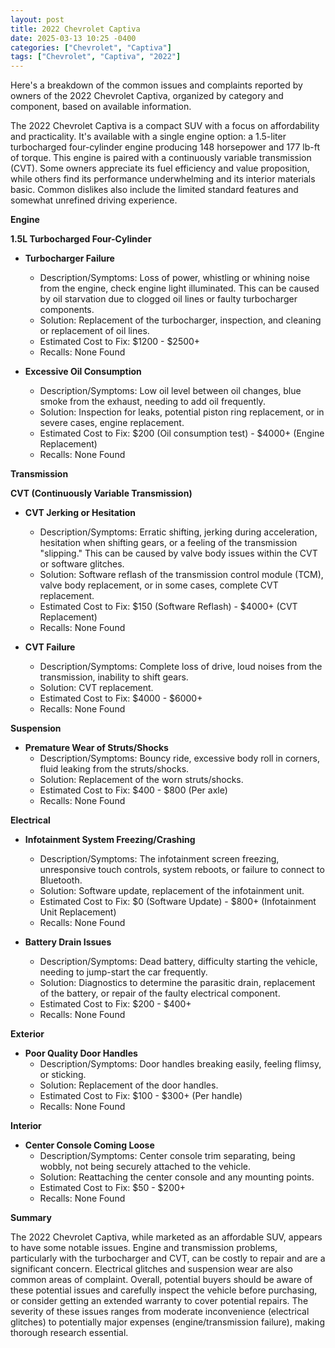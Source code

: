 ```yaml
---
layout: post
title: 2022 Chevrolet Captiva
date: 2025-03-13 10:25 -0400
categories: ["Chevrolet", "Captiva"]
tags: ["Chevrolet", "Captiva", "2022"]
---
```

Here's a breakdown of the common issues and complaints reported by owners of the 2022 Chevrolet Captiva, organized by category and component, based on available information.

The 2022 Chevrolet Captiva is a compact SUV with a focus on affordability and practicality. It's available with a single engine option: a 1.5-liter turbocharged four-cylinder engine producing 148 horsepower and 177 lb-ft of torque. This engine is paired with a continuously variable transmission (CVT). Some owners appreciate its fuel efficiency and value proposition, while others find its performance underwhelming and its interior materials basic. Common dislikes also include the limited standard features and somewhat unrefined driving experience.

**Engine**

**1.5L Turbocharged Four-Cylinder**

*   **Turbocharger Failure**
    *   Description/Symptoms: Loss of power, whistling or whining noise from the engine, check engine light illuminated. This can be caused by oil starvation due to clogged oil lines or faulty turbocharger components.
    *   Solution: Replacement of the turbocharger, inspection, and cleaning or replacement of oil lines.
    *   Estimated Cost to Fix: $1200 - $2500+
    *   Recalls: None Found

*   **Excessive Oil Consumption**
    *   Description/Symptoms: Low oil level between oil changes, blue smoke from the exhaust, needing to add oil frequently.
    *   Solution: Inspection for leaks, potential piston ring replacement, or in severe cases, engine replacement.
    *   Estimated Cost to Fix: $200 (Oil consumption test) - $4000+ (Engine Replacement)
    *   Recalls: None Found

**Transmission**

**CVT (Continuously Variable Transmission)**

*   **CVT Jerking or Hesitation**
    *   Description/Symptoms: Erratic shifting, jerking during acceleration, hesitation when shifting gears, or a feeling of the transmission "slipping." This can be caused by valve body issues within the CVT or software glitches.
    *   Solution: Software reflash of the transmission control module (TCM), valve body replacement, or in some cases, complete CVT replacement.
    *   Estimated Cost to Fix: $150 (Software Reflash) - $4000+ (CVT Replacement)
    *   Recalls: None Found

*   **CVT Failure**
    *   Description/Symptoms: Complete loss of drive, loud noises from the transmission, inability to shift gears.
    *   Solution: CVT replacement.
    *   Estimated Cost to Fix: $4000 - $6000+
    *   Recalls: None Found

**Suspension**

*   **Premature Wear of Struts/Shocks**
    *   Description/Symptoms: Bouncy ride, excessive body roll in corners, fluid leaking from the struts/shocks.
    *   Solution: Replacement of the worn struts/shocks.
    *   Estimated Cost to Fix: $400 - $800 (Per axle)
    *   Recalls: None Found

**Electrical**

*   **Infotainment System Freezing/Crashing**
    *   Description/Symptoms: The infotainment screen freezing, unresponsive touch controls, system reboots, or failure to connect to Bluetooth.
    *   Solution: Software update, replacement of the infotainment unit.
    *   Estimated Cost to Fix: $0 (Software Update) - $800+ (Infotainment Unit Replacement)
    *   Recalls: None Found

*   **Battery Drain Issues**
    *   Description/Symptoms: Dead battery, difficulty starting the vehicle, needing to jump-start the car frequently.
    *   Solution: Diagnostics to determine the parasitic drain, replacement of the battery, or repair of the faulty electrical component.
    *   Estimated Cost to Fix: $200 - $400+
    *   Recalls: None Found

**Exterior**

*   **Poor Quality Door Handles**
    *   Description/Symptoms: Door handles breaking easily, feeling flimsy, or sticking.
    *   Solution: Replacement of the door handles.
    *   Estimated Cost to Fix: $100 - $300+ (Per handle)
    *   Recalls: None Found

**Interior**

*   **Center Console Coming Loose**
    *   Description/Symptoms: Center console trim separating, being wobbly, not being securely attached to the vehicle.
    *   Solution: Reattaching the center console and any mounting points.
    *   Estimated Cost to Fix: $50 - $200+
    *   Recalls: None Found

**Summary**

The 2022 Chevrolet Captiva, while marketed as an affordable SUV, appears to have some notable issues. Engine and transmission problems, particularly with the turbocharger and CVT, can be costly to repair and are a significant concern. Electrical glitches and suspension wear are also common areas of complaint. Overall, potential buyers should be aware of these potential issues and carefully inspect the vehicle before purchasing, or consider getting an extended warranty to cover potential repairs. The severity of these issues ranges from moderate inconvenience (electrical glitches) to potentially major expenses (engine/transmission failure), making thorough research essential.

